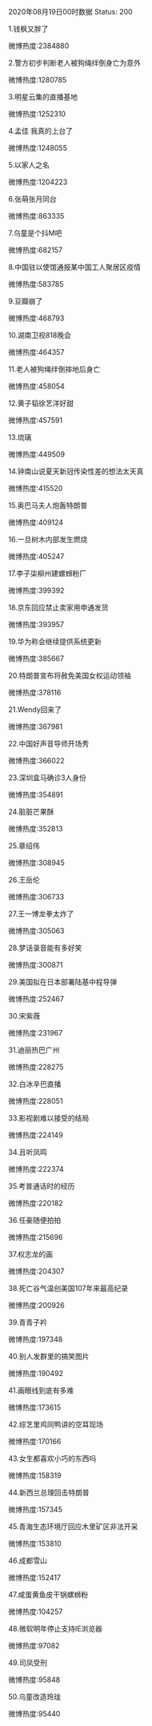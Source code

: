 2020年08月19日00时数据
Status: 200

1.钱枫又胖了

微博热度:2384880

2.警方初步判断老人被狗绳绊倒身亡为意外

微博热度:1280785

3.明星云集的直播基地

微博热度:1252310

4.孟佳 我真的上台了

微博热度:1248055

5.以家人之名

微博热度:1204223

6.张萌张月同台

微博热度:863335

7.乌童是个抖M吧

微博热度:682157

8.中国驻以使馆通报某中国工人聚居区疫情

微博热度:583785

9.豆瓣崩了

微博热度:468793

10.湖南卫视818晚会

微博热度:464357

11.老人被狗绳绊倒摔地后身亡

微博热度:458054

12.黄子韬徐艺洋好甜

微博热度:457591

13.琉璃

微博热度:449509

14.钟南山说夏天新冠传染性差的想法太天真

微博热度:415520

15.奥巴马夫人炮轰特朗普

微博热度:409124

16.一旦树木内部发生燃烧

微博热度:405247

17.李子柒柳州建螺蛳粉厂

微博热度:399392

18.京东回应禁止卖家用申通发货

微博热度:393957

19.华为称会继续提供系统更新

微博热度:385667

20.特朗普宣布将赦免美国女权运动领袖

微博热度:378116

21.Wendy回来了

微博热度:367981

22.中国好声音导师开场秀

微博热度:366022

23.深圳盒马确诊3人身份

微博热度:354891

24.脏脏芒果酥

微博热度:352813

25.章绍伟

微博热度:308945

26.王岳伦

微博热度:306733

27.王一博龙拳太炸了

微博热度:305063

28.梦话录音能有多好笑

微博热度:300871

29.美国拟在日本部署陆基中程导弹

微博热度:252467

30.宋紫薇

微博热度:231967

31.迪丽热巴广州

微博热度:228275

32.白冰辛巴直播

微博热度:228051

33.影视剧难以接受的结局

微博热度:224149

34.且听凤鸣

微博热度:222374

35.考普通话时的经历

微博热度:220182

36.任豪随便拍拍

微博热度:215696

37.权志龙的画

微博热度:204307

38.死亡谷气温创美国107年来最高纪录

微博热度:200926

39.青青子衿

微博热度:197348

40.别人发群里的搞笑图片

微博热度:190492

41.画眼线到底有多难

微博热度:173615

42.综艺里鸡同鸭讲的空耳现场

微博热度:170166

43.女生都喜欢小巧的东西吗

微博热度:158319

44.新西兰总理回击特朗普

微博热度:157345

45.青海生态环境厅回应木里矿区非法开采

微博热度:153810

46.成都雪山

微博热度:152417

47.咸蛋黄鱼皮干锅螺蛳粉

微博热度:104257

48.微软明年停止支持IE浏览器

微博热度:97082

49.司凤受刑

微博热度:95848

50.乌童改造玲珑

微博热度:95440

